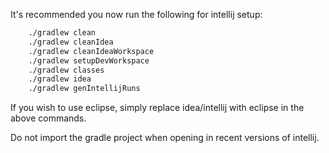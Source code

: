 It's recommended you now run the following for intellij setup:
```bash
	./gradlew clean
	./gradlew cleanIdea
	./gradlew cleanIdeaWorkspace
	./gradlew setupDevWorkspace
	./gradlew classes
	./gradlew idea
	./gradlew genIntellijRuns
```

If you wish to use eclipse, simply replace idea/intellij with eclipse in the above commands.

Do not import the gradle project when opening in recent versions of intellij.

